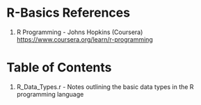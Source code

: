# R-Basics References
1.  R Programming - Johns Hopkins (Coursera)
https://www.coursera.org/learn/r-programming

# Table of Contents
1.  R_Data_Types.r - Notes outlining the basic data types in the R programming language
